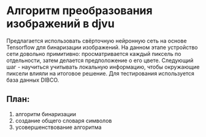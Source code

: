 # Алгоритм преобразования изображений в djvu

Предлагается использовать свёрточную нейронную сеть на основе Tensorflow для бинаризации изображений. На данном этапе устройство сети довольно примитивно: просматривается каждый пиксель по отдельности, затем делается предположение о его цвете. Следующий шаг - научиться учитывать локальную информацию, чтобы окружающие пиксели влияли на итоговое решение. Для тестирования используется база данных DIBCO.

## План:

1. алгоритм бинаризации
2. создание общего словаря символов
3. усовершенствование алгоритма